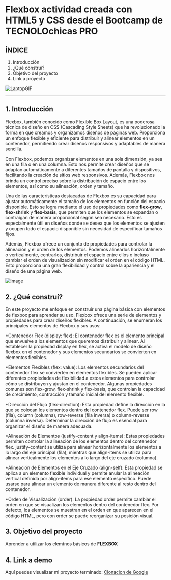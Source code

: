 # Flexbox actividad creada con HTML5 y CSS desde el Bootcamp de TECNOLOchicas PRO

## ÍNDICE

1. Introducción 
2. ¿Qué construí? 
3. Objetivo del proyecto 
4. Link a proyecto

![LaptopGIF](https://github.com/ItsMich24/FlexboxActividad/assets/135682047/17e2efb5-c760-4648-b0c8-40fef7f1c8af)


****
## 1. Introducción
Flexbox, también conocido como Flexible Box Layout, es una poderosa técnica de diseño en CSS (Cascading Style Sheets) que ha revolucionado la forma en que creamos y organizamos diseños de páginas web. Proporciona un enfoque flexible y eficiente para distribuir y alinear elementos en un contenedor, permitiendo crear diseños responsivos y adaptables de manera sencilla.

Con Flexbox, podemos organizar elementos en una sola dimensión, ya sea en una fila o en una columna. Esto nos permite crear diseños que se adaptan automáticamente a diferentes tamaños de pantalla y dispositivos, facilitando la creación de sitios web responsivos. Además, Flexbox nos brinda un control preciso sobre la distribución de espacio entre los elementos, así como su alineación, orden y tamaño.

Una de las características destacadas de Flexbox es su capacidad para ajustar automáticamente el tamaño de los elementos en función del espacio disponible. Esto se logra mediante el uso de propiedades como **flex-grow**, **flex-shrink** y **flex-basis**, que permiten que los elementos se expandan o contraigan de manera proporcional según sea necesario. Esto es especialmente útil en diseños donde se desea que los elementos se ajusten y ocupen todo el espacio disponible sin necesidad de especificar tamaños fijos.

Además, Flexbox ofrece un conjunto de propiedades para controlar la alineación y el orden de los elementos. Podemos alinearlos horizontalmente o verticalmente, centrarlos, distribuir el espacio entre ellos o incluso cambiar el orden de visualización sin modificar el orden en el código HTML. Esto proporciona una gran flexibilidad y control sobre la apariencia y el diseño de una página web.

![image](https://github.com/ItsMich24/FlexboxActividad/assets/135682047/32704caa-0bd7-421f-a427-1be029e6a047)

## 2. ¿Qué construí?
En este proyecto me enfoque en construir una página básica con elementos de flexbox para aprender su uso.
Flexbox ofrece una serie de elementos y propiedades para crear diseños flexibles. A continuación, se enumeran los principales elementos de Flexbox y sus usos:

*Contenedor Flex (display: flex): El contenedor flex es el elemento principal que envuelve a los elementos que queremos distribuir y alinear. Al establecer la propiedad display en flex, se activa el modelo de diseño flexbox en el contenedor y sus elementos secundarios se convierten en elementos flexibles.

*Elementos Flexibles (flex: value): Los elementos secundarios del contenedor flex se convierten en elementos flexibles. Se pueden aplicar diferentes propiedades de flexibilidad a estos elementos para controlar cómo se distribuyen y ajustan en el contenedor. Algunas propiedades comunes son flex-grow, flex-shrink y flex-basis, que controlan la capacidad de crecimiento, contracción y tamaño inicial del elemento flexible.

*Dirección del Flujo (flex-direction): Esta propiedad define la dirección en la que se colocan los elementos dentro del contenedor flex. Puede ser row (fila), column (columna), row-reverse (fila inversa) o column-reverse (columna inversa). Determinar la dirección de flujo es esencial para organizar el diseño de manera adecuada.

*Alineación de Elementos (justify-content y align-items): Estas propiedades permiten controlar la alineación de los elementos dentro del contenedor flex. justify-content se utiliza para alinear horizontalmente los elementos a lo largo del eje principal (fila), mientras que align-items se utiliza para alinear verticalmente los elementos a lo largo del eje cruzado (columna).

*Alineación de Elementos en el Eje Cruzado (align-self): Esta propiedad se aplica a un elemento flexible individual y permite anular la alineación vertical definida por align-items para ese elemento específico. Puede usarse para alinear un elemento de manera diferente al resto dentro del contenedor.

*Orden de Visualización (order): La propiedad order permite cambiar el orden en que se visualizan los elementos dentro del contenedor flex. Por defecto, los elementos se muestran en el orden en que aparecen en el código HTML, pero con order se puede reorganizar su posición visual.


## 3. Objetivo del proyecto
Aprender a utilizar los elemtnos básicos de **FLEXBOX**

## 4. Link a demo
Aquí puedes visualizar mi proyecto terminado: [Clonacion de Google](https://cerulean-cendol-1860e5.netlify.app)
